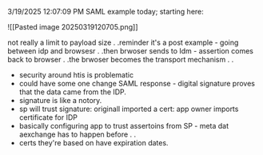 3/19/2025 12:07:09 PM
SAML example today; starting here:

![[Pasted image 20250319120705.png]]

not really a limit to payload size . .reminder it's a post example - going between idp and browsesr . .then brwoser sends to Idm - assertion comes back to browser . .the brwoser becomes the transport mechanism . .
 - security around htis is problematic
 - could have some one change SAML response - digital signature proves that the data came from the IDP.
 - signature is like a notory.
 - sp will trust signature: originall imported a cert: app owner imports certificate for IDP
 - basically configuring app to trust assertoins from SP - meta dat aexchange has to happen before . .
 - certs they're based on have expiration dates.